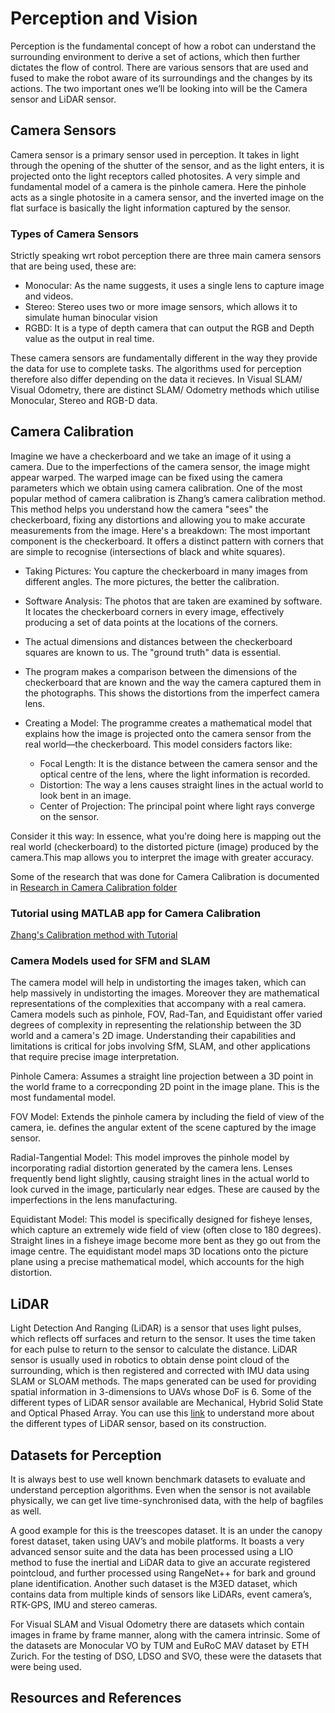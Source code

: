 # Perception and Vision

Perception is the fundamental concept of how a robot can understand the surrounding environment to derive a set of actions, which then further dictates the flow of control. There are various sensors that are used and fused to make the robot aware of its surroundings and the changes by its actions. The two important ones we’ll be looking into will be the Camera sensor and LiDAR sensor.
## Camera Sensors
Camera sensor is a primary sensor used in perception. It takes in light through the opening of the shutter of the sensor, and as the light enters, it is projected onto the light receptors called photosites. A very simple and fundamental model of a camera is the pinhole camera. Here the pinhole acts as a single photosite in a camera sensor, and the inverted image on the flat surface is basically the light information captured by the sensor.

### Types of Camera Sensors
Strictly speaking wrt robot perception there are three main camera sensors that are being used, these are:

*  Monocular: As the name suggests, it uses a single lens to capture image and videos.
*  Stereo: Stereo uses two or more image sensors, which allows it to simulate human binocular vision
*  RGBD: It is a type of depth camera that can output the RGB and Depth value as the output in real time. 

These camera sensors are fundamentally different in the way they provide the data for use to complete tasks. The algorithms used for perception therefore also differ depending on the data it recieves.  In Visual SLAM/ Visual Odometry, there are distinct SLAM/ Odometry methods which utilise Monocular, Stereo and RGB-D data. 

## Camera Calibration

Imagine we have a checkerboard and we take an image of it using a camera. Due to the imperfections of the camera sensor, the image might appear warped. The warped image can be fixed using the camera parameters which we obtain using camera calibration. One of the most popular method of camera calibration is Zhang’s camera calibration method. This method helps you understand how the camera "sees" the checkerboard, fixing any distortions and allowing you to make accurate measurements from the image. Here's a breakdown:
The most important component is the checkerboard. It offers a distinct pattern with corners that are simple to recognise (intersections of black and white squares).

- Taking Pictures: You capture the checkerboard in many images from different angles. The more pictures, the better the calibration. 

- Software Analysis: The photos that are taken are examined by software. It locates the checkerboard corners in every image, effectively producing a set of data points at the locations of the corners.

- The actual dimensions and distances between the checkerboard squares are known to us. The "ground truth" data is essential. 

- The program makes a comparison between the dimensions of the checkerboard that are known and the way the camera captured them in the photographs. This shows the distortions from the imperfect camera lens.

- Creating a Model: The programme creates a mathematical model that explains how the image is projected onto the camera sensor from the real world—the checkerboard. This model considers factors like:
    - Focal Length: It is the distance between the camera sensor and the optical centre of the lens, where the light information is recorded. 
    - Distortion: The way a lens causes straight lines in the actual world to look bent in an image.
    - Center of Projection: The principal point where light rays converge on the sensor.

Consider it this way: In essence, what you're doing here is mapping out the real world (checkerboard) to the distorted picture (image) produced by the camera.This map allows you to interpret the image with greater accuracy. 

Some of the research that was done for Camera Calibration is documented in [Research in Camera Calibration folder](https://drive.google.com/drive/folders/1NxsEjRYz0YHOqGlHd5teUmEvTLV3bOyM?usp=drive_link)
### Tutorial using MATLAB app for Camera Calibration
[Zhang's Calibration method with Tutorial](https://drive.google.com/file/d/1n3oWYMgarv50yofy9DA8FdWqgZquzT5d/view?usp=drive_link)

### Camera Models used for SFM and SLAM

The camera model will help in undistorting the images taken, which can help massively in undistorting the images. Moreover they are mathematical representations of the complexities that accompany with a real camera. Camera models such as pinhole, FOV, Rad-Tan, and Equidistant offer varied degrees of complexity in representing the relationship between the 3D world and a camera's 2D image. Understanding their capabilities and limitations is critical for jobs involving SfM, SLAM, and other applications that require precise image interpretation.

Pinhole Camera: Assumes a straight line projection between a 3D point in the world frame to a correcponding 2D point in the image plane. This is the most fundamental model.

FOV Model: Extends the pinhole camera by including the field of view of the camera, ie. defines the angular extent of the scene captured by the image sensor.

Radial-Tangential Model: This model improves the pinhole model by incorporating radial distortion generated by the camera lens. Lenses frequently bend light slightly, causing straight lines in the actual world to look curved in the image, particularly near edges. These are caused by the imperfections in the lens manufacturing. 

Equidistant Model: This model is specifically designed for fisheye lenses, which capture an extremely wide field of view (often close to 180 degrees). Straight lines in a fisheye image become more bent as they go out from the image centre. The equidistant model maps 3D locations onto the picture plane using a precise mathematical model, which accounts for the high distortion.

## LiDAR 

Light Detection And Ranging (LiDAR) is a sensor that uses light pulses, which reflects off surfaces and return to the sensor. It uses the time taken for each pulse to return to the sensor to calculate the distance. LiDAR sensor is usually used in robotics to obtain dense point cloud of the surrounding, which is then registered and corrected with IMU data using SLAM or SLOAM methods. The maps generated can be used for providing spatial information in 3-dimensions to UAVs whose DoF is 6. 
Some of the different types of LiDAR sensor available are Mechanical, Hybrid Solid State and  Optical Phased Array. You can use this [link](https://www.dfrobot.com/blog-1643.html) to understand more about the different types of LiDAR sensor, based on its construction. 

## Datasets for Perception


It is always best to use well known benchmark datasets to evaluate and understand perception algorithms. Even when the sensor is not available physically, we can get live time-synchronised data, with the help of bagfiles as well.

A good example for this is the treescopes dataset. It is an under the canopy forest dataset, taken using UAV’s and mobile platforms. It boasts a very advanced sensor suite and the data has been processed using a LIO method to fuse the inertial and LiDAR data to give an accurate registered pointcloud, and further processed using RangeNet++ for bark and ground plane identification. Another such dataset is the M3ED dataset, which contains data from multiple kinds of sensors like LiDARs, event camera’s, RTK-GPS, IMU and stereo cameras. 

For Visual SLAM and Visual Odometry there are datasets which contain images in frame by frame manner, along with the camera intrinsic. Some of the datasets are Monocular VO by TUM and EuRoC MAV dataset by ETH Zurich. For the testing of DSO, LDSO and SVO, these were the datasets that were being used.


## Resources and References


